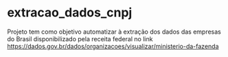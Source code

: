 # extracao_dados_cnpj

Projeto tem como objetivo automatizar à extração dos dados das empresas do Brasil disponibilizado pela receita federal no link https://dados.gov.br/dados/organizacoes/visualizar/ministerio-da-fazenda
